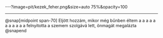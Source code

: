 ---?image=pit/kezek_feher.png&size=auto 75%&opacity=100

---

@snap[midpoint span-70]
Eljött hozzám, mikor még bűnben éltem a a a a a a a a a a a
felnyitotta a szemem
szolgává lett, önmagát megalázta
@snapend
